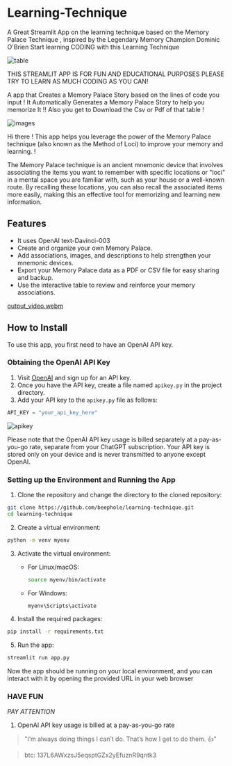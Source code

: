 # **Learning-Technique**
A Great Streamlit App on the learning technique based on the Memory Palace Technique , inspired by the Legendary Memory Champion Dominic O'Brien
Start learning CODING with this Learning Technique


![table](https://github.com/beephole/learning-technique/assets/118709832/314ef609-b805-4a85-8b07-4ef5a4025f79)



THIS STREAMLIT APP IS FOR FUN AND EDUCATIONAL PURPOSES PLEASE TRY TO LEARN AS MUCH  CODING AS YOU CAN!

A app that Creates a Memory Palace Story based on the lines of code you input !
It Automatically Generates a Memory Palace Story to help you memorize It !!
Also you get to Download the Csv or Pdf of that table !

![images](https://github.com/beephole/learning-technique/assets/118709832/db677515-8f3d-4164-ae92-8436115df4a1)


Hi there ! This app helps you leverage the power of the Memory Palace technique (also known as the Method of Loci) to improve your memory and learning.  !

The Memory Palace technique is an ancient mnemonic device that involves associating the items you want to remember with specific locations or "loci" in a mental space you are familiar with, such as your house or a well-known route. By recalling these locations, you can also recall the associated items more easily, making this an effective tool for memorizing and learning new information.

## Features
- It uses OpenAI text-Davinci-003 
- Create and organize your own Memory Palace.
- Add associations, images, and descriptions to help strengthen your mnemonic devices.
- Export your Memory Palace data as a PDF or CSV file for easy sharing and backup.
- Use the interactive table to review and reinforce your memory associations.


[output_video.webm](https://github.com/beephole/learning-technique/assets/118709832/e1010a53-e59d-403b-be5f-e7f96935f41b)


## How to Install

To use this app, you first need to have an OpenAI API key.

### Obtaining the OpenAI API Key

1. Visit [OpenAI](https://beta.openai.com/signup/) and sign up for an API key.
2. Once you have the API key, create a file named `apikey.py` in the project directory.
3. Add your API key to the `apikey.py` file as follows:
```python
API_KEY = "your_api_key_here"
```
![apikey](https://github.com/beephole/learning-technique/assets/118709832/faeac3c8-5e82-4f95-99fe-de384eab23cd)


Please note that the OpenAI API key usage is billed separately at a pay-as-you-go rate, separate from your ChatGPT subscription. Your API key is stored only on your device and is never transmitted to anyone except OpenAI.

### Setting up the Environment and Running the App

1. Clone the repository and change the directory to the cloned repository:
```bash
git clone https://github.com/beephole/learning-technique.git
cd learning-technique
```

2. Create a virtual environment:
```bash
python -m venv myenv
```

3. Activate the virtual environment:
   - For Linux/macOS:
     ```bash
     source myenv/bin/activate
     ```
   - For Windows:
     ```bash
     myenv\Scripts\activate
     ```

4. Install the required packages:
```bash
pip install -r requirements.txt
```

5. Run the app:
```bash
streamlit run app.py
```

Now the app should be running on your local environment, and you can interact with it by opening the provided URL in your web browser










### **HAVE FUN**



*PAY ATTENTION*

1. OpenAI API key usage is billed at a pay-as-you-go rate


> "I’m always doing things I can’t do. That’s how I get to do them. :+1:"

> btc: 137L6AWxzsJ5eqsptGZx2yEfuznR9qntk3
